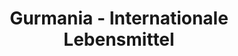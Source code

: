 ---
title: "Gurmania - Internationale Lebensmittel"
url: /biederitz/gurmania-internationale-lebensmittel/
shop: Lebensmittel
---